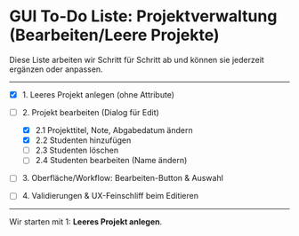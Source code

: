 # GUI To-Do Liste: Projektverwaltung (Bearbeiten/Leere Projekte)

Diese Liste arbeiten wir Schritt für Schritt ab und können sie jederzeit ergänzen oder anpassen.

---

* [x] 1\. Leeres Projekt anlegen (ohne Attribute)
* [ ] 2\. Projekt bearbeiten (Dialog für Edit)

    * [x] 2.1 Projekttitel, Note, Abgabedatum ändern
    * [x] 2.2 Studenten hinzufügen
    * [ ] 2.3 Studenten löschen
    * [ ] 2.4 Studenten bearbeiten (Name ändern)
* [ ] 3\. Oberfläche/Workflow: Bearbeiten-Button & Auswahl
* [ ] 4\. Validierungen & UX-Feinschliff beim Editieren

---

Wir starten mit 1: **Leeres Projekt anlegen**.
